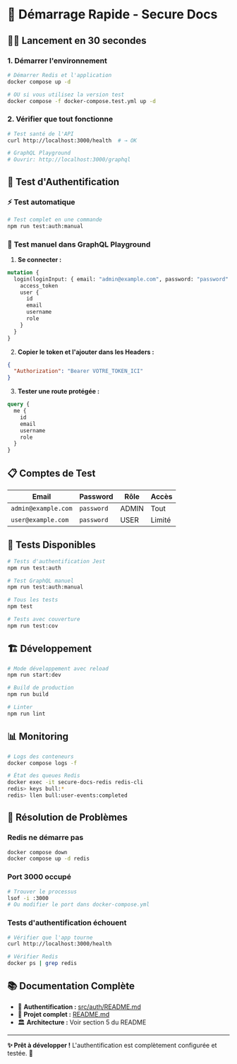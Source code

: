 # 🚀 Démarrage Rapide - Secure Docs

## 🏃‍♂️ Lancement en 30 secondes

### 1. **Démarrer l'environnement**

```bash
# Démarrer Redis et l'application
docker compose up -d

# OU si vous utilisez la version test
docker compose -f docker-compose.test.yml up -d
```

### 2. **Vérifier que tout fonctionne**

```bash
# Test santé de l'API
curl http://localhost:3000/health  # → OK

# GraphQL Playground
# Ouvrir: http://localhost:3000/graphql
```

## 🔐 Test d'Authentification

### ⚡ **Test automatique**

```bash
# Test complet en une commande
npm run test:auth:manual
```

### 📱 **Test manuel dans GraphQL Playground**

1. **Se connecter :**

```graphql
mutation {
  login(loginInput: { email: "admin@example.com", password: "password" }) {
    access_token
    user {
      id
      email
      username
      role
    }
  }
}
```

2. **Copier le token et l'ajouter dans les Headers :**

```json
{
  "Authorization": "Bearer VOTRE_TOKEN_ICI"
}
```

3. **Tester une route protégée :**

```graphql
query {
  me {
    id
    email
    username
    role
  }
}
```

## 📋 Comptes de Test

| Email               | Password   | Rôle  | Accès  |
| ------------------- | ---------- | ----- | ------ |
| `admin@example.com` | `password` | ADMIN | Tout   |
| `user@example.com`  | `password` | USER  | Limité |

## 🧪 Tests Disponibles

```bash
# Tests d'authentification Jest
npm run test:auth

# Test GraphQL manuel
npm run test:auth:manual

# Tous les tests
npm test

# Tests avec couverture
npm run test:cov
```

## 🏗️ Développement

```bash
# Mode développement avec reload
npm run start:dev

# Build de production
npm run build

# Linter
npm run lint
```

## 📊 Monitoring

```bash
# Logs des conteneurs
docker compose logs -f

# État des queues Redis
docker exec -it secure-docs-redis redis-cli
redis> keys bull:*
redis> llen bull:user-events:completed
```

## 🐛 Résolution de Problèmes

### Redis ne démarre pas

```bash
docker compose down
docker compose up -d redis
```

### Port 3000 occupé

```bash
# Trouver le processus
lsof -i :3000
# Ou modifier le port dans docker-compose.yml
```

### Tests d'authentification échouent

```bash
# Vérifier que l'app tourne
curl http://localhost:3000/health

# Vérifier Redis
docker ps | grep redis
```

## 📚 Documentation Complète

- 🔐 **Authentification :** [src/auth/README.md](src/auth/README.md)
- 📖 **Projet complet :** [README.md](README.md)
- 🏛️ **Architecture :** Voir section 5 du README

---

**✨ Prêt à développer !** L'authentification est complètement configurée et testée. 🎉
